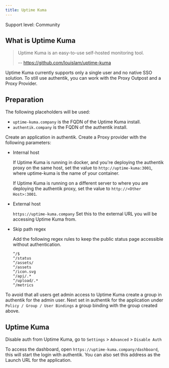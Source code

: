 ```yaml
---
title: Uptime Kuma
---
```


<span class="badge badge--secondary">Support level: Community</span>

## What is Uptime Kuma

> Uptime Kuma is an easy-to-use self-hosted monitoring tool.
>
> -- https://github.com/louislam/uptime-kuma

Uptime Kuma currently supports only a single user and no native SSO solution. To still use authentik, you can work with the Proxy Outpost and a Proxy Provider.

## Preparation

The following placeholders will be used:

-   `uptime-kuma.company` is the FQDN of the Uptime Kuma install.
-   `authentik.company` is the FQDN of the authentik install.

Create an application in authentik. Create a Proxy provider with the following parameters:

-   Internal host

    If Uptime Kuma is running in docker, and you're deploying the authentik proxy on the same host, set the value to `http://uptime-kuma:3001`, where uptime-kuma is the name of your container.

    If Uptime Kuma is running on a different server to where you are deploying the authentik proxy, set the value to `http://<Other Host>:3001`.

-   External host

    `https://uptime-kuma.company`
    Set this to the external URL you will be accessing Uptime Kuma from.

-   Skip path regex

    Add the following regex rules to keep the public status page accessible without authentication.

    ```
    ^/$
    ^/status
    ^/assets/
    ^/assets
    ^/icon.svg
    ^/api/.*
    ^/upload/.*
    ^/metrics
    ```

To avoid that all users get admin access to Uptime Kuma create a group in authentik for the admin user. Next set in authentik for the application under `Policy / Group / User Bindings` a group binding with the group created above.

## Uptime Kuma

Disable auth from Uptime Kuma, go to `Settings` > `Advanced` > `Disable Auth`

To access the dashboard, open `https://uptime-kuma.company/dashboard`, this will start the login with authentik. You can also set this address as the Launch URL for the application.

